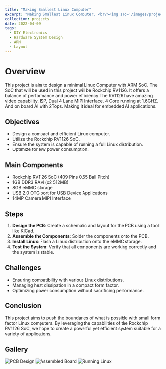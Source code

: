 ```yaml
---
title: "Making Smallest Linux Computer"
excerpt: "Making Smallest Linux Computer. <br/><img src='/images/projects/SmallestLinuxComputer/1.jpg' width='550'>"
collection: projects
date: 2022-04-09
tags:
  - DIY Electronics
  - Hardware System Design
  - ARM
  - Layout
---
```


# Overview
This project is aim to design a minimal Linux Computer with ARM SoC. The SoC that will be used in this project will be Rockchip RV1126. It offers a balance of performance and power efficiency The RV1126 have amazing video capability. ISP, Dual 4 Lane MIPI Interface. 4 Core running at 1.6GHZ. And on board AI with 2Tops. Making it ideal for embedded AI applications.

## Objectives
- Design a compact and efficient Linux computer.
- Utilize the Rockchip RV1126 SoC.
- Ensure the system is capable of running a full Linux distribution.
- Optimize for low power consumption.

## Main Components
- Rockchip RV1126 SoC  (409 Pins 0.65 Ball Pitch)
- 1GB DDR3 RAM (x2 512MB)
- 8GB eMMC storage
- USB 2.0 OTG port for USB Device Applications
- 14MP Camera MIPI Interface

## Steps
1. **Design the PCB**: Create a schematic and layout for the PCB using a tool like KiCad.
2. **Assemble the Components**: Solder the components onto the PCB.
3. **Install Linux**: Flash a Linux distribution onto the eMMC storage.
4. **Test the System**: Verify that all components are working correctly and the system is stable.

## Challenges

- Ensuring compatibility with various Linux distributions.
- Managing heat dissipation in a compact form factor.
- Optimizing power consumption without sacrificing performance.

## Conclusion

This project aims to push the boundaries of what is possible with small form factor Linux computers. By leveraging the capabilities of the Rockchip RV1126 SoC, we hope to create a powerful yet efficient system suitable for a variety of applications.

## Gallery

![PCB Design](/images/projects/SmallestLinuxComputer/pcb_design.jpg)
![Assembled Board](/images/projects/SmallestLinuxComputer/assembled_board.jpg)
![Running Linux](/images/projects/SmallestLinuxComputer/running_linux.jpg)